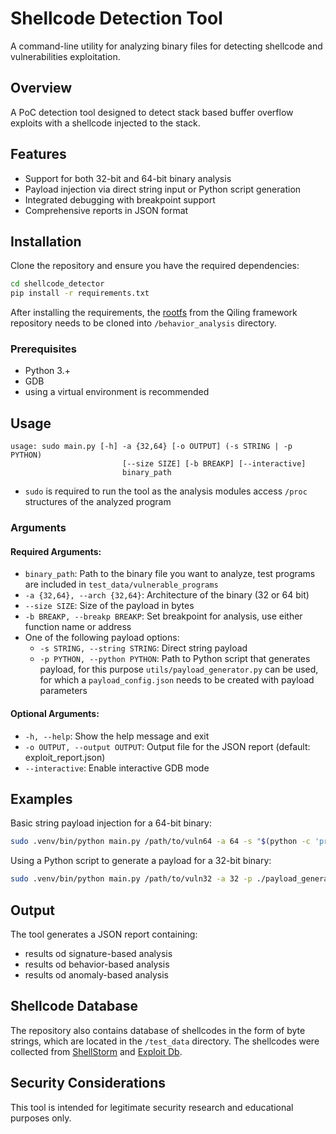 # Shellcode Detection Tool

A command-line utility for analyzing binary files for detecting shellcode and vulnerabilities exploitation.

## Overview

A PoC detection tool designed to detect stack based buffer overflow exploits with a shellcode injected to the stack.

## Features

- Support for both 32-bit and 64-bit binary analysis
- Payload injection via direct string input or Python script generation
- Integrated debugging with breakpoint support
- Comprehensive reports in JSON format

## Installation

Clone the repository and ensure you have the required dependencies:

```bash
cd shellcode_detector
pip install -r requirements.txt
```

After installing the requirements, the [rootfs](https://github.com/qilingframework/rootfs) from the Qiling framework repository needs to be cloned into `/behavior_analysis` directory.
### Prerequisites

- Python 3.+
- GDB
- using a virtual environment is recommended

## Usage

```
usage: sudo main.py [-h] -a {32,64} [-o OUTPUT] (-s STRING | -p PYTHON)
                         [--size SIZE] [-b BREAKP] [--interactive]
                         binary_path
```
- `sudo` is required to run the tool as the analysis modules access `/proc` structures of the analyzed program

### Arguments

#### Required Arguments:
- `binary_path`: Path to the binary file you want to analyze, test programs are included in `test_data/vulnerable_programs`
- `-a {32,64}, --arch {32,64}`: Architecture of the binary (32 or 64 bit)
- `--size SIZE`: Size of the payload in bytes
- `-b BREAKP, --breakp BREAKP`: Set breakpoint for analysis, use either function name or address
- One of the following payload options:
  - `-s STRING, --string STRING`: Direct string payload
  - `-p PYTHON, --python PYTHON`: Path to Python script that generates payload, for this purpose `utils/payload_generator.py` can be used, for which a `payload_config.json` needs to be created with payload parameters

#### Optional Arguments:
- `-h, --help`: Show the help message and exit
- `-o OUTPUT, --output OUTPUT`: Output file for the JSON report (default: exploit_report.json)
- `--interactive`: Enable interactive GDB mode

## Examples

Basic string payload injection for a 64-bit binary:
```bash
sudo .venv/bin/python main.py /path/to/vuln64 -a 64 -s "$(python -c 'print("A"*100)')"  -b "func" --size 100
```

Using a Python script to generate a payload for a 32-bit binary:
```bash
sudo .venv/bin/python main.py /path/to/vuln32 -a 32 -p ./payload_generator.py -b "func" --size 256
```

## Output

The tool generates a JSON report containing:
- results od signature-based analysis
- results od behavior-based analysis
- results od anomaly-based analysis

## Shellcode Database
The repository also contains database of shellcodes in the form of byte strings, which are located in the `/test_data` directory. The shellcodes were collected from [ShellStorm](https://shell-storm.org/shellcode/index.html) and [Exploit Db](https://www.exploit-db.com/search?type=shellcode&platform=linux).

## Security Considerations

This tool is intended for legitimate security research and educational purposes only.